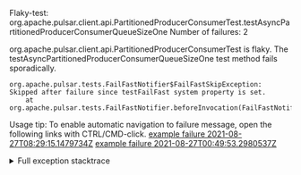         
Flaky-test: org.apache.pulsar.client.api.PartitionedProducerConsumerTest.testAsyncPartitionedProducerConsumerQueueSizeOne
Number of failures: 2

org.apache.pulsar.client.api.PartitionedProducerConsumerTest is flaky. The testAsyncPartitionedProducerConsumerQueueSizeOne test method fails sporadically.

```
org.apache.pulsar.tests.FailFastNotifier$FailFastSkipException: Skipped after failure since testFailFast system property is set.
	at org.apache.pulsar.tests.FailFastNotifier.beforeInvocation(FailFastNotifier.java:88)

```

Usage tip: To enable automatic navigation to failure message, open the following links with CTRL/CMD-click.
[example failure 2021-08-27T08:29:15.1479734Z](https://github.com/apache/pulsar/runs/3441181143?check_suite_focus=true#step:9:878)
[example failure 2021-08-27T00:49:53.2980537Z](https://github.com/apache/pulsar/runs/3438608157?check_suite_focus=true#step:9:874)


<details>
<summary>Full exception stacktrace</summary>
<code><pre>
org.apache.pulsar.tests.FailFastNotifier$FailFastSkipException: Skipped after failure since testFailFast system property is set.
	at org.apache.pulsar.tests.FailFastNotifier.beforeInvocation(FailFastNotifier.java:88)

</pre></code>
</details>

